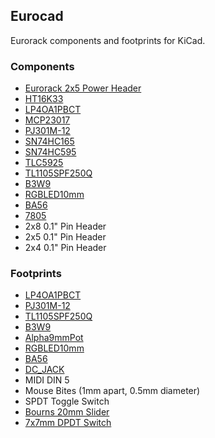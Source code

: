 ## Eurocad

Eurorack components and footprints for KiCad.

### Components

- [Eurorack 2x5 Power Header](http://www.doepfer.de/a100_man/a100t_e.htm)
- [HT16K33](https://cdn-shop.adafruit.com/datasheets/ht16K33v110.pdf)
- [LP4OA1PBCT](http://datasheet.elcodis.com/pdf/19/45/194534/lp4oa1pbctr.pdf)
- [MCP23017](https://cdn-shop.adafruit.com/datasheets/mcp23017.pdf)
- [PJ301M-12](https://www.thonk.co.uk/wp-content/uploads/2014/02/Thonkiconn_Jack_Datasheet.pdf)
- [SN74HC165](http://www.ti.com/lit/ds/symlink/sn74hc165.pdf)
- [SN74HC595](http://www.ti.com/lit/ds/symlink/sn74hc595.pdf)
- [TLC5925](http://www.ti.com/lit/ds/symlink/tlc5925.pdf)
- [TL1105SPF250Q](http://spec_sheets.e-switch.com/specs/J100206.pdf)
- [B3W9](http://www.mouser.com/ds/2/307/en-b3w-9-11824.pdf)
- [RGBLED10mm](https://cdn-shop.adafruit.com/datasheets/FLR-100WAS-RGB.pdf)
- [BA56](http://www.kingbrightusa.com/images/catalog/SPEC/BA56-12SRWA.pdf)
- [7805](https://www.sparkfun.com/datasheets/Components/LM7805.pdf)
- 2x8 0.1" Pin Header
- 2x5 0.1" Pin Header
- 2x4 0.1" Pin Header

### Footprints

- [LP4OA1PBCT](http://datasheet.elcodis.com/pdf/19/45/194534/lp4oa1pbctr.pdf)
- [PJ301M-12](https://www.thonk.co.uk/wp-content/uploads/2014/02/Thonkiconn_Jack_Datasheet.pdf)
- [TL1105SPF250Q](http://spec_sheets.e-switch.com/specs/J100206.pdf)
- [B3W9](http://www.mouser.com/ds/2/307/en-b3w-9-11824.pdf)
- [Alpha9mmPot](https://www.thonk.co.uk/documents/alpha/9mm/Alpha%209mm%20Vertical%20-%20Linear%20Taper%20B1M.pdf)
- [RGBLED10mm](https://cdn-shop.adafruit.com/datasheets/FLR-100WAS-RGB.pdf)
- [BA56](http://www.kingbrightusa.com/images/catalog/SPEC/BA56-12SRWA.pdf)
- [DC_JACK](https://www.sparkfun.com/datasheets/Prototyping/Barrel-Connector-PJ-202A.pdf)
- MIDI DIN 5
- Mouse Bites (1mm apart, 0.5mm diameter)
- SPDT Toggle Switch
- [Bourns 20mm Slider](https://github.com/mcous/kicad-lib)
- [7x7mm DPDT Switch](https://de.aliexpress.com/item/1005002645412275.html?spm=a2g0o.productlist.main.1.c3be28cbannMsz&algo_pvid=b84a1a44-6e45-42bc-ab5f-0a42658991f2&aem_p4p_detail=202302270921007686169104873560013799282&algo_exp_id=b84a1a44-6e45-42bc-ab5f-0a42658991f2-0&pdp_ext_f=%7B%22sku_id%22%3A%2212000021537435076%22%7D&pdp_npi=3%40dis%21EUR%211.35%210.92%21%21%21%21%21%402100b0d116775184605491602d06c7%2112000021537435076%21sea%21DE%210&curPageLogUid=O6VH6Mog8CK8&ad_pvid=202302270921007686169104873560013799282_1&ad_pvid=202302270921007686169104873560013799282_1)
